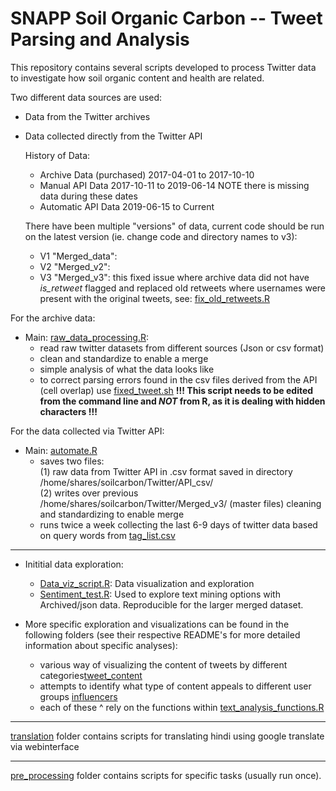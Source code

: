 # SNAPP Soil Organic Carbon -- Tweet Parsing and Analysis 

This repository contains several scripts developed to process Twitter data to investigate how soil organic content and health are related.

Two different data sources are used:

- Data from the Twitter archives
- Data collected directly from the Twitter API 


   History of Data: 

     - Archive Data (purchased) 2017-04-01 to 2017-10-10
     - Manual API Data 2017-10-11 to 2019-06-14 NOTE there is missing data during these dates
     - Automatic API Data 2019-06-15 to Current
     
     There have been multiple "versions" of data, current code should be run on the latest version (ie. change code and directory names to v3):  
     - V1 "Merged_data":  
     - V2 "Merged_v2":  
     - V3 "Merged_v3": this fixed issue where archive data did not have *is_retweet* flagged and replaced old retweets where usernames were present with the original tweets, see: [fix_old_retweets.R](https://github.com/Science-for-Nature-and-People/soc-twitter/blob/master/pre_processing/fix_old_retweets.R)  
        

For the archive data:

- Main: [raw_data_processing.R](raw_data_processing.R):
  - read raw twitter datasets from different sources (Json or csv format) 
  - clean and standardize to enable a merge
  - simple analysis of what the data looks like 
  - to correct parsing errors found in the csv files derived from the API (cell overlap) use [fixed_tweet.sh](fixed_tweet.sh)
    **!!! This script needs to be edited from the command line and _NOT_ from R, as it is dealing with hidden characters !!!**

For the data collected via Twitter API:

- Main: [automate.R](automate.R) 
  - saves two files:  
  (1) raw data from Twitter API in .csv format saved in directory /home/shares/soilcarbon/Twitter/API_csv/   
  (2) writes over previous /home/shares/soilcarbon/Twitter/Merged_v3/ (master files) cleaning and standardizing to enable merge
  - runs twice a week collecting the last 6-9 days of twitter data based on query words from [tag_list.csv](tag_list.csv)
  


*** 

- Inititial data exploration: 
  - [Data_viz_script.R](Data_viz_script.R): Data visualization and exploration
  - [Sentiment_test.R](sentiment_test.R): Used to explore text mining options with Archived/json data. Reproducible for the larger merged dataset.

- More specific exploration and visualizations can be found in the following folders (see their respective README's for more detailed information about specific analyses):
  - various way of visualizing the content of tweets by different categories[tweet_content](https://github.com/Science-for-Nature-and-People/soc-twitter/tree/master/tweet_content) 
  - attempts to identify what type of content appeals to different user groups [influencers](https://github.com/Science-for-Nature-and-People/soc-twitter/tree/master/influencers)
  - each of these ^ rely on the functions within [text_analysis_functions.R](https://github.com/Science-for-Nature-and-People/soc-twitter/blob/master/text_analysis_functions.R)
  
***       
      
[translation](https://github.com/Science-for-Nature-and-People/soc-twitter/tree/master/translation) folder contains scripts for translating hindi using google translate via webinterface

*** 

[pre_processing](https://github.com/jeremyknox-ucsb/soc-twitter/tree/master/pre_processing) folder contains scripts for specific tasks (usually run once). 
